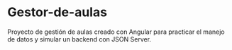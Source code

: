 # Gestor-de-aulas
Proyecto de gestión de aulas creado con Angular para practicar el manejo de datos y simular un backend con JSON Server.
